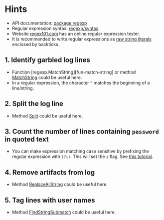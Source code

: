 # Hints

- API documentation: [package regexp][package-regexp]
- Regular expression syntax: [regexp/syntax][regexp-syntax]
- Website [regex101.com][regex101] has an online regular expression tester.
- It is recommended to write regular expressions as [raw string literals][raw-string-literals] enclosed by backticks.

## 1. Identify garbled log lines

- Function [regexp.MatchString][fun-match-string] or method [MatchString][method-match-string] could be useful here.
- In a regular expression, the character `^` matches the beginning of a line/string.

## 2. Split the log line

- Method [Split][regexp-split] could be useful here.
  
## 3. Count the number of lines containing `password` in quoted text
 
- You can make expression matching case sensitive by prefixing the regular expression with `(?i)`.
This will set the `i` flag.  See [this tutorial][yourbasic-i-flag].

## 4. Remove artifacts from log

- Method [ReplaceAllString][replace-all-string] could be useful here.

## 5. Tag lines with user names
 
- Method [FindStringSubmatch][find-string-submatch] could be useful here.

[raw-string-literals]: https://yourbasic.org/golang/regexp-cheat-sheet/#raw-strings
[package-regexp]: https://pkg.go.dev/regexp
[regexp-syntax]: https://pkg.go.dev/regexp/syntax
[regex101]: https://regex101.com/
[fun-re-match-string]: https://pkg.go.dev/regexp#MatchString
[method-match-string]: https://pkg.go.dev/regexp#Regexp.MatchString
[regexp-split]: https://pkg.go.dev/regexp#Regexp.Split
[yourbasic-i-flag]: https://yourbasic.org/golang/regexp-cheat-sheet/#case-insensitive-and-multiline-matches
[replace-all-string]: https://pkg.go.dev/regexp#Regexp.ReplaceAllString
[find-string-submatch]: https://pkg.go.dev/regexp#Regexp.FindStringSubmatch